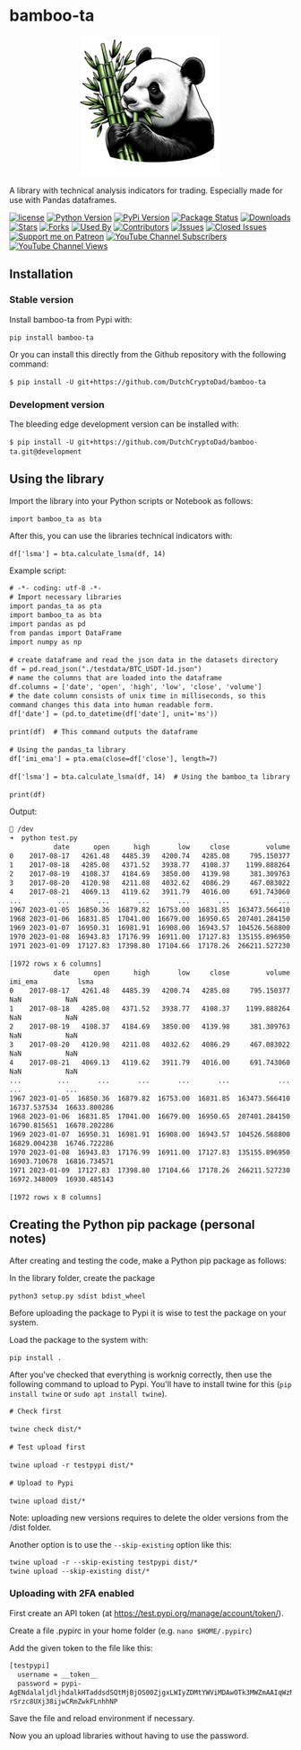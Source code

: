 # bamboo-ta

<p align="center">
  <a href="https://github.com/DutchCryptoDad/bamboo-ta">
    <img src="images/bamboo.png" alt="Bamboo TA" width="250">
  </a>
</p>


A library with technical analysis indicators for trading. Especially made for use with Pandas dataframes.

[![license](https://img.shields.io/github/license/DutchCryptoDad/bamboo-ta)](#license)
[![Python Version](https://img.shields.io/pypi/pyversions/bamboo-ta?style=flat)](https://pypi.org/project/bamboo-ta/)
[![PyPi Version](https://img.shields.io/pypi/v/bamboo-ta?style=flat)](https://pypi.org/project/bamboo-ta/)
[![Package Status](https://img.shields.io/pypi/status/bamboo-ta?style=flat)](https://pypi.org/project/bamboo-ta/)
[![Downloads](https://img.shields.io/pypi/dm/bamboo_ta?style=flat)](https://pypistats.org/packages/bamboo_ta)
[![Stars](https://img.shields.io/github/stars/DutchCryptoDad/bamboo-ta?style=flat)](#stars)
[![Forks](https://img.shields.io/github/forks/DutchCryptoDad/bamboo-ta?style=flat)](#forks)
[![Used By](https://img.shields.io/badge/used_by-0-orange.svg?style=flat)](#usedby)
[![Contributors](https://img.shields.io/github/contributors/DutchCryptoDad/bamboo-ta?style=flat)](#contributors)
[![Issues](https://img.shields.io/github/issues-raw/DutchCryptoDad/bamboo-ta?style=flat)](#issues)
[![Closed Issues](https://img.shields.io/github/issues-closed-raw/DutchCryptoDad/bamboo-ta?style=flat)](#closed-issues)
[![Support me on Patreon](https://img.shields.io/endpoint.svg?url=https%3A%2F%2Fshieldsio-patreon.vercel.app%2Fapi%3Fusername%3Ddutchalgotrading%26type%3Dpatrons&style=flat)](https://patreon.com/dutchalgotrading)
[![YouTube Channel Subscribers](https://img.shields.io/youtube/channel/subscribers/UC-AOcefy1x7lTc17JiqaxqA)
](https://www.youtube.com/@dutchalgotrading)
[![YouTube Channel Views](https://img.shields.io/youtube/channel/views/UC-AOcefy1x7lTc17JiqaxqA)](https://www.youtube.com/@dutchalgotrading)


## Installation

### Stable version

Install bamboo-ta from Pypi with:

``pip install bamboo-ta``

Or you can install this directly from the Github repository with the following command:

``$ pip install -U git+https://github.com/DutchCryptoDad/bamboo-ta``

### Development version

The bleeding edge development version can be installed with:

``$ pip install -U git+https://github.com/DutchCryptoDad/bamboo-ta.git@development``

## Using the library

Import the library into your Python scripts or Notebook as follows:

``import bamboo_ta as bta``

After this, you can use the libraries technical indicators with:

``df['lsma'] = bta.calculate_lsma(df, 14)``

Example script:

```
# -*- coding: utf-8 -*-
# Import necessary libraries
import pandas_ta as pta
import bamboo_ta as bta
import pandas as pd
from pandas import DataFrame
import numpy as np

# create dataframe and read the json data in the datasets directory
df = pd.read_json("./testdata/BTC_USDT-1d.json")
# name the columns that are loaded into the dataframe
df.columns = ['date', 'open', 'high', 'low', 'close', 'volume']
# the date column consists of unix time in milliseconds, so this command changes this data into human readable form.
df['date'] = (pd.to_datetime(df['date'], unit='ms'))

print(df)  # This command outputs the dataframe

# Using the pandas_ta library
df['imi_ema'] = pta.ema(close=df['close'], length=7)

df['lsma'] = bta.calculate_lsma(df, 14)  # Using the bamboo_ta library

print(df)
```

Output:

```
 /dev
➜  python test.py 
           date      open      high       low     close         volume
0    2017-08-17   4261.48   4485.39   4200.74   4285.08     795.150377
1    2017-08-18   4285.08   4371.52   3938.77   4108.37    1199.888264
2    2017-08-19   4108.37   4184.69   3850.00   4139.98     381.309763
3    2017-08-20   4120.98   4211.08   4032.62   4086.29     467.083022
4    2017-08-21   4069.13   4119.62   3911.79   4016.00     691.743060
...         ...       ...       ...       ...       ...            ...
1967 2023-01-05  16850.36  16879.82  16753.00  16831.85  163473.566410
1968 2023-01-06  16831.85  17041.00  16679.00  16950.65  207401.284150
1969 2023-01-07  16950.31  16981.91  16908.00  16943.57  104526.568800
1970 2023-01-08  16943.83  17176.99  16911.00  17127.83  135155.896950
1971 2023-01-09  17127.83  17398.80  17104.66  17178.26  266211.527230

[1972 rows x 6 columns]
           date      open      high       low     close         volume       imi_ema          lsma
0    2017-08-17   4261.48   4485.39   4200.74   4285.08     795.150377           NaN           NaN
1    2017-08-18   4285.08   4371.52   3938.77   4108.37    1199.888264           NaN           NaN
2    2017-08-19   4108.37   4184.69   3850.00   4139.98     381.309763           NaN           NaN
3    2017-08-20   4120.98   4211.08   4032.62   4086.29     467.083022           NaN           NaN
4    2017-08-21   4069.13   4119.62   3911.79   4016.00     691.743060           NaN           NaN
...         ...       ...       ...       ...       ...            ...           ...           ...
1967 2023-01-05  16850.36  16879.82  16753.00  16831.85  163473.566410  16737.537534  16633.800286
1968 2023-01-06  16831.85  17041.00  16679.00  16950.65  207401.284150  16790.815651  16678.202286
1969 2023-01-07  16950.31  16981.91  16908.00  16943.57  104526.568800  16829.004238  16746.722286
1970 2023-01-08  16943.83  17176.99  16911.00  17127.83  135155.896950  16903.710678  16816.734571
1971 2023-01-09  17127.83  17398.80  17104.66  17178.26  266211.527230  16972.348009  16930.485143

[1972 rows x 8 columns]
```


## Creating the Python pip package (personal notes)

After creating and testing the code, make a Python pip package as follows:

In the library folder, create the package

``python3 setup.py sdist bdist_wheel``

Before uploading the package to Pypi it is wise to test the package on your system.

Load the package to the system with:

``pip install .``

After you've checked that everything is worknig correctly, then use the following command to upload to Pypi.
You'll have to install twine for this (``pip install twine`` or ``sudo apt install twine``).

```
# Check first

twine check dist/*

# Test upload first

twine upload -r testpypi dist/*

# Upload to Pypi

twine upload dist/*
```

Note: uploading new versions requires to delete the older versions from the /dist folder.

Another option is to use the ``--skip-existing`` option like this:

```
twine upload -r --skip-existing testpypi dist/*
twine upload --skip-existing dist/*
```

### Uploading with 2FA enabled

First create an API token (at https://test.pypi.org/manage/account/token/).

Create a file .pypirc in your home folder (e.g. ``nano $HOME/.pypirc``)

Add the given token to the file like this:

```
[testpypi]
  username = __token__
  password = pypi-AgENdalaljdljhdalkHTaddsdSQtMjBjOS00ZjgxLWIyZDMtYWViMDAwOTk3MWZmAAIqWzMsImU3YjkzMGVmLWQzMFmZkZCJdAAAGIB6NZ-rSrzc8UXj38ijwCRmZwkFLnhhNP
```

Save the file and reload environment if necessary.

Now you an upload libraries without having to use the password.